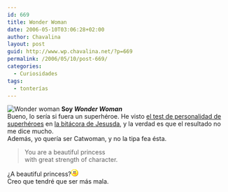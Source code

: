 ```yaml
---
id: 669
title: Wonder Woman
date: 2006-05-10T03:06:28+02:00
author: Chavalina
layout: post
guid: http://www.wp.chavalina.net/?p=669
permalink: /2006/05/10/post-669/
categories:
  - Curiosidades
tags:
  - tonterías
---
```

<img class="imgizqda" src="http://www.seabreezecomputers.com/superhero/pics/wonderwoman.jpg" alt="Wonder woman" /> **Soy _Wonder Woman_**  
Bueno, lo ser&iacute;a si fuera un superhéroe. He visto <a href="http://www.seabreezecomputers.com/superhero" target="_blank">el test de personalidad de superhéroes</a> en <a href="http://sol.blogia.com/2006/051001-yo-no-queria-ser-spiderman-.php" target="_blank">la bitácora de Jesusda</a>, y la verdad es que el resultado no me dice mucho.  
Además, yo quer&iacute;a ser Catwoman, y no la tipa fea ésta.

> You are a beautiful princess  
> with great strength of character.

&iquest;A beautiful princess?![emo](/imagenes/emoticonos/confuso.gif)  
Creo que tendré que ser más mala.
